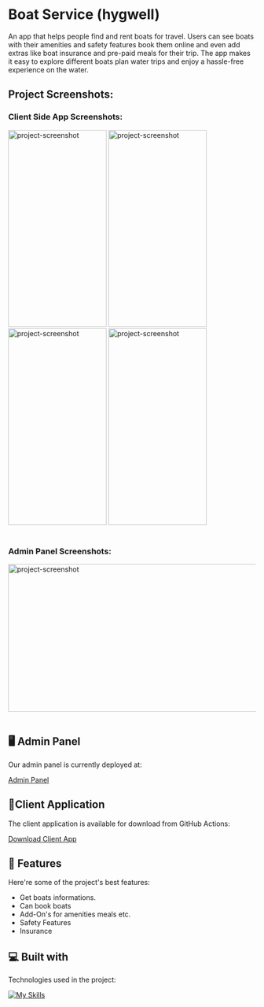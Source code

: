 <h1 align="start" id="title">Boat Service (hygwell)</h1>

<p id="description">An app that helps people find and rent boats for travel. Users can see boats with their amenities and safety features book them online and even add extras like boat insurance and pre-paid meals for their trip. The app makes it easy to explore different boats plan water trips and enjoy a hassle-free experience on the water.</p>

<h2>Project Screenshots:</h2>
<h3>Client Side App Screenshots:</h3>
<img src="https://firebasestorage.googleapis.com/v0/b/boat-service-hygwell.appspot.com/o/project%2FScreenshot_1724800557.png?alt=media&amp;token=6c9dac1d-1623-4197-a9d0-29992ff042f6" alt="project-screenshot" width="200" height="400/">

<img src="https://firebasestorage.googleapis.com/v0/b/boat-service-hygwell.appspot.com/o/project%2FScreenshot_1724800562.png?alt=media&amp;token=4294d446-9c2c-4df3-a72e-c47bf2c42548" alt="project-screenshot" width="200" height="400/">

<img src="https://firebasestorage.googleapis.com/v0/b/boat-service-hygwell.appspot.com/o/project%2FScreenshot_1724800569.png?alt=media&amp;token=67a772a9-d07a-4ceb-a39a-f6393840af10" alt="project-screenshot" width="200" height="400/">

<img src="https://firebasestorage.googleapis.com/v0/b/boat-service-hygwell.appspot.com/o/project%2FScreenshot_1724800651.png?alt=media&amp;token=750389c5-27b3-4119-a044-d304cdbba27d" alt="project-screenshot" width="200" height="400/">
<br/>
<br/>
<h3>Admin Panel Screenshots:</h3>
<img src="https://firebasestorage.googleapis.com/v0/b/boat-service-hygwell.appspot.com/o/project%2FScreenshot%202024-08-28%20at%205.13.15%E2%80%AFAM.png?alt=media&token=376eb21e-7d7a-4994-9fb9-9e53047e1083" alt="project-screenshot" width="800" height="300/">
<br/>
<br/>

## 🖥️ Admin Panel

Our admin panel is currently deployed at:

[Admin Panel](https://boat-service-hygwell.vercel.app/)

## 📱Client Application

The client application is available for download from GitHub Actions:

[Download Client App](https://github.com/sohamkolhe9829/boat_service_hygwell/releases/)

<p></p>
  
<h2>🧐 Features</h2>

Here're some of the project's best features:

- Get boats informations.
- Can book boats
- Add-On's for amenities meals etc.
- Safety Features
- Insurance

<h2>💻 Built with</h2>

Technologies used in the project:

[![My Skills](https://skillicons.dev/icons?i=flutter,react,tailwind,firebase,github,dart,js&perline=4)](https://skillicons.dev)
